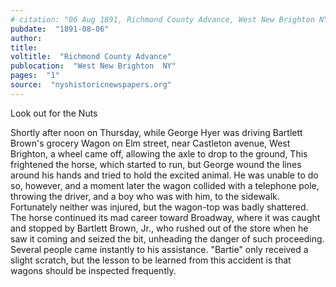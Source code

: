 ```yaml
---
# citation: "06 Aug 1891, Richmond County Advance, West New Brighton NY, p1, nyshistoricnewspapers.org."
pubdate:  "1891-08-06"
author: 
title: 
voltitle:  "Richmond County Advance"
publocation:  "West New Brighton  NY"
pages:  "1"
source:  "nyshistoricnewspapers.org"
---
```


Look out for the Nuts

Shortly after noon on Thursday, while George Hyer was driving Bartlett Brown's grocery Wagon on Elm street, near Castleton avenue, West Brighton, a wheel came off, allowing the axle to drop to the ground, This frightened the horse, which started to run, but George wound the lines around his hands and tried to hold the excited animal. He was unable to do so, however, and a moment later the wagon collided with a telephone pole, throwing the driver, and a boy who was with him, to the sidewalk. Fortunately neither was injured, but the wagon-top was badly shattered. The horse continued its mad career toward Broadway, where it was caught and stopped by Bartlett Brown, Jr., who rushed out of the store when he saw it coming and seized the bit, unheading the danger of such proceeding. Several people came instantly to his assistance. "Bartie" only received a slight scratch, but the lesson to be learned from this accident is that wagons should be inspected frequently. 
